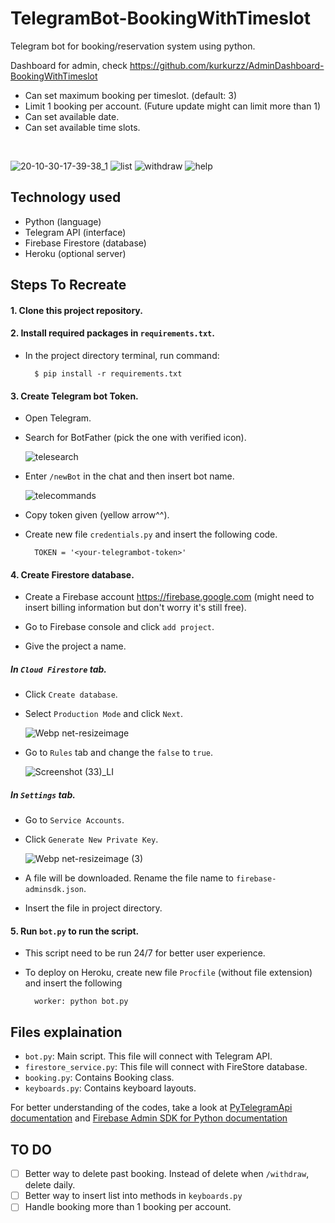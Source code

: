 # TelegramBot-BookingWithTimeslot

Telegram bot for booking/reservation system using python.

Dashboard for admin, check https://github.com/kurkurzz/AdminDashboard-BookingWithTimeslot
- Can set maximum booking per timeslot. (default: 3)
- Limit 1 booking per account. (Future update might can limit more than 1)
- Can set available date.
- Can set available time slots.
<br>

![20-10-30-17-39-38_1](https://user-images.githubusercontent.com/64152220/97693310-372ee400-1a5e-11eb-8bc9-447e9ea98bb8.gif)  ![list](https://user-images.githubusercontent.com/64152220/97693784-e966ab80-1a5e-11eb-8624-dda6a5e14776.gif)  ![withdraw](https://user-images.githubusercontent.com/64152220/97693894-0f8c4b80-1a5f-11eb-99e7-ab0253e90e74.gif)  ![help](https://user-images.githubusercontent.com/64152220/97694847-66465500-1a60-11eb-85e1-ef5220000e88.gif)

## Technology used
- Python (language)
- Telegram API (interface)
- Firebase Firestore (database)
- Heroku (optional server)

## Steps To Recreate
#### 1. Clone this project repository.
#### 2. Install required packages in ```requirements.txt```.
- In the project directory terminal, run command:
  
        $ pip install -r requirements.txt
#### 3. Create Telegram bot Token.
- Open Telegram.

- Search for BotFather (pick the one with verified icon).
 
    ![telesearch](https://user-images.githubusercontent.com/64152220/97678799-a3571b00-1a51-11eb-8486-e33d03d162d3.png)

- Enter ```/newBot``` in the chat and then insert bot name.
  
    ![telecommands](https://user-images.githubusercontent.com/64152220/97679236-40b24f00-1a52-11eb-8c20-2f8f15f70810.jpg)

- Copy token given (yellow arrow^^).

- Create new file ```credentials.py``` and insert the following code.
  
        TOKEN = '<your-telegrambot-token>' 

#### 4. Create Firestore database.
- Create a Firebase account https://firebase.google.com (might need to insert billing information but don't worry it's still free).

- Go to Firebase console and click ```add project```.

- Give the project a name.

##### In ```Cloud Firestore``` tab.
- Click ```Create database```.

- Select ```Production Mode``` and click ```Next```.
 
  ![Webp net-resizeimage](https://user-images.githubusercontent.com/64152220/97683979-c84d8d00-1a55-11eb-918b-9da3ec8232e7.png)

- Go to ```Rules``` tab and change the ```false``` to ```true```.
  
  ![Screenshot (33)_LI](https://user-images.githubusercontent.com/64152220/97685620-53c71e00-1a56-11eb-91aa-0b180e05e34d.jpg)

##### In ```Settings``` tab.

- Go to ```Service Accounts```.

- Click ```Generate New Private Key```.
  
  ![Webp net-resizeimage (3)](https://user-images.githubusercontent.com/64152220/97688492-70178a80-1a57-11eb-96d0-94e97b88a016.png)

- A file will be downloaded. Rename the file name to ```firebase-adminsdk.json```.

- Insert the file in project directory.

#### 5. Run ```bot.py``` to run the script.
- This script need to be run 24/7 for better user experience.
- To deploy on Heroku, create new file ```Procfile``` (without file extension) and insert the following
  
        worker: python bot.py

## Files explaination

- ```bot.py```: Main script. This file will connect with Telegram API.
- ```firestore_service.py```: This file will connect with FireStore database.
- ```booking.py```: Contains Booking class.
- ```keyboards.py```: Contains keyboard layouts.

For better understanding of the codes, take a look at [PyTelegramApi documentation](https://github.com/eternnoir/pyTelegramBotAPI) and [Firebase Admin SDK for Python documentation](https://firebase.google.com/docs/reference/admin/python/firebase_admin.firestore)

## TO DO

- [ ] Better way to delete past booking. Instead of delete when ```/withdraw```, delete daily.
- [ ] Better way to insert list into methods in ```keyboards.py```
- [ ] Handle booking more than 1 booking per account.
